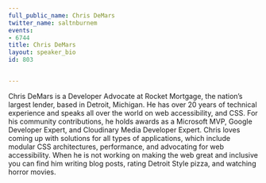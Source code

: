 ---
full_public_name: Chris DeMars
twitter_name: saltnburnem
events:
- 6744
title: Chris DeMars
layout: speaker_bio
id: 803

---
Chris DeMars is a Developer Advocate at Rocket Mortgage, the nation’s largest lender, based in Detroit, Michigan. He has over 20 years of technical experience and speaks all over the world on web accessibility, and CSS. For his community contributions, he holds awards as a Microsoft MVP, Google Developer Expert, and Cloudinary Media Developer Expert. Chris loves coming up with solutions for all types of applications, which include modular CSS architectures, performance, and advocating for web accessibility. When he is not working on making the web great and inclusive you can find him writing blog posts, rating Detroit Style pizza, and watching horror movies.